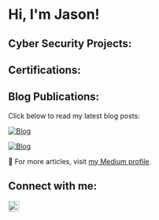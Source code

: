 <h1>Hi, I'm Jason! </h1>

<h2>Cyber Security Projects:</h2>

 
<h2>Certifications:</h2>

<h2>Blog Publications:</h2>

Click below to read my latest blog posts:

[![Blog](https://img.shields.io/badge/Read%20Blog-The%20Rise%20of%20Insider%20Threats%3A%20What%20Every%20Organization%20Should%20Know-brightgreen)](https://jasonvictor19.medium.com/the-rise-of-insider-threats-what-every-organization-should-know-d3857b921f6e)

[![Blog](https://img.shields.io/badge/Read%20Blog-Risk%20and%20Remedies%20of%20Cloud%20Misconfigurations-brightgreen)](https://medium.com/@jasonvictor19/risk-and-remedies-of-cloud-misconfigurations-f64de34fbaa0)

🔗 For more articles, visit [my Medium profile](https://medium.com/@jasonvictor19).








<h2>Connect with me:</h2>


[<img align="left" alt=" | LinkedIn" width="22px" src="https://cdn.jsdelivr.net/npm/simple-icons@v3/icons/linkedin.svg" />][linkedin]



[linkedin]: https://linkedin.com


